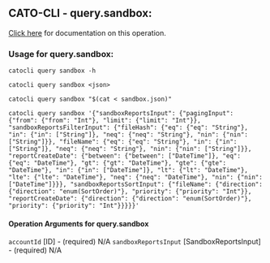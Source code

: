 
## CATO-CLI - query.sandbox:
[Click here](https://api.catonetworks.com/documentation/#query-sandbox) for documentation on this operation.

### Usage for query.sandbox:

`catocli query sandbox -h`

`catocli query sandbox <json>`

`catocli query sandbox "$(cat < sandbox.json)"`

`catocli query sandbox '{"sandboxReportsInput": {"pagingInput": {"from": {"from": "Int"}, "limit": {"limit": "Int"}}, "sandboxReportsFilterInput": {"fileHash": {"eq": {"eq": "String"}, "in": {"in": ["String"]}, "neq": {"neq": "String"}, "nin": {"nin": ["String"]}}, "fileName": {"eq": {"eq": "String"}, "in": {"in": ["String"]}, "neq": {"neq": "String"}, "nin": {"nin": ["String"]}}, "reportCreateDate": {"between": {"between": ["DateTime"]}, "eq": {"eq": "DateTime"}, "gt": {"gt": "DateTime"}, "gte": {"gte": "DateTime"}, "in": {"in": ["DateTime"]}, "lt": {"lt": "DateTime"}, "lte": {"lte": "DateTime"}, "neq": {"neq": "DateTime"}, "nin": {"nin": ["DateTime"]}}}, "sandboxReportsSortInput": {"fileName": {"direction": {"direction": "enum(SortOrder)"}, "priority": {"priority": "Int"}}, "reportCreateDate": {"direction": {"direction": "enum(SortOrder)"}, "priority": {"priority": "Int"}}}}}'`

#### Operation Arguments for query.sandbox ####
`accountId` [ID] - (required) N/A 
`sandboxReportsInput` [SandboxReportsInput] - (required) N/A 

